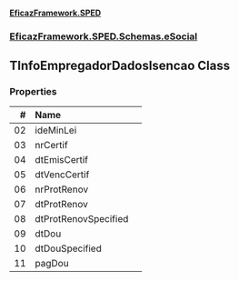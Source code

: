 #### [EficazFramework.SPED](EficazFrameworkSPED.md 'EficazFramework SPED')
### [EficazFramework.SPED.Schemas.eSocial](EficazFramework.SPED.Schemas.eSocial.md 'EficazFramework.SPED.Schemas.eSocial')

## TInfoEmpregadorDadosIsencao Class
### Properties

| # | Name | |
| ---: | :--- | :--- |
| 02 | ideMinLei |  |
| 03 | nrCertif |  |
| 04 | dtEmisCertif |  |
| 05 | dtVencCertif |  |
| 06 | nrProtRenov |  |
| 07 | dtProtRenov |  |
| 08 | dtProtRenovSpecified |  |
| 09 | dtDou |  |
| 10 | dtDouSpecified |  |
| 11 | pagDou |  |
